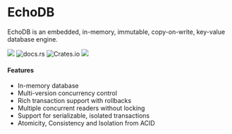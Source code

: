# EchoDB

EchoDB is an embedded, in-memory, immutable, copy-on-write, key-value database engine.

[![](https://img.shields.io/badge/status-alpha-ff00bb.svg?style=flat-square)](https://github.com/surrealdb/rixxdb) ![docs.rs](https://img.shields.io/docsrs/echodb?style=flat-square) ![Crates.io](https://img.shields.io/crates/v/echodb?style=flat-square) [![](https://img.shields.io/badge/license-Apache_License_2.0-00bfff.svg?style=flat-square)](https://github.com/surrealdb/rixxdb) 

#### Features

- In-memory database
- Multi-version concurrency control
- Rich transaction support with rollbacks
- Multiple concurrent readers without locking
- Support for serializable, isolated transactions
- Atomicity, Consistency and Isolation from ACID
